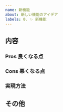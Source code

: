 ```yaml
---
name: 新機能
about: 新しい機能のアイデア
labels: 0. ✨ 新機能
---
```


## 内容

<!-- ここに要望する機能を記載してください -->
<!-- その機能が必要な理由や、具体例も -->

### Pros 良くなる点

<!-- 改善される状態など -->

### Cons 悪くなる点

<!-- ないことが望ましいが、もしあるなら -->

### 実現方法

<!-- 実現方法について検討済みであるなら -->

## その他

<!-- 関連して何か気がついたこと、気になることがあればココに書いてください -->
